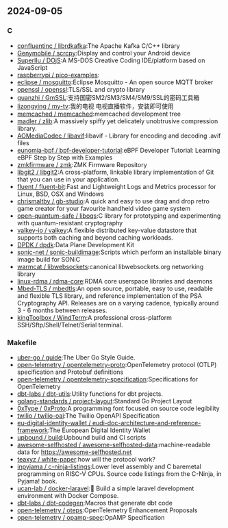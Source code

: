 ## 2024-09-05

### C

* [confluentinc / librdkafka](https://github.com/confluentinc/librdkafka):The Apache Kafka C/C++ library
* [Genymobile / scrcpy](https://github.com/Genymobile/scrcpy):Display and control your Android device
* [SuperIlu / DOjS](https://github.com/SuperIlu/DOjS):A MS-DOS Creative Coding IDE/platform based on JavaScript
* [raspberrypi / pico-examples](https://github.com/raspberrypi/pico-examples):
* [eclipse / mosquitto](https://github.com/eclipse/mosquitto):Eclipse Mosquitto - An open source MQTT broker
* [openssl / openssl](https://github.com/openssl/openssl):TLS/SSL and crypto library
* [guanzhi / GmSSL](https://github.com/guanzhi/GmSSL):支持国密SM2/SM3/SM4/SM9/SSL的密码工具箱
* [lizongying / my-tv](https://github.com/lizongying/my-tv):我的电视 电视直播软件，安装即可使用
* [memcached / memcached](https://github.com/memcached/memcached):memcached development tree
* [madler / zlib](https://github.com/madler/zlib):A massively spiffy yet delicately unobtrusive compression library.
* [AOMediaCodec / libavif](https://github.com/AOMediaCodec/libavif):libavif - Library for encoding and decoding .avif files
* [eunomia-bpf / bpf-developer-tutorial](https://github.com/eunomia-bpf/bpf-developer-tutorial):eBPF Developer Tutorial: Learning eBPF Step by Step with Examples
* [zmkfirmware / zmk](https://github.com/zmkfirmware/zmk):ZMK Firmware Repository
* [libgit2 / libgit2](https://github.com/libgit2/libgit2):A cross-platform, linkable library implementation of Git that you can use in your application.
* [fluent / fluent-bit](https://github.com/fluent/fluent-bit):Fast and Lightweight Logs and Metrics processor for Linux, BSD, OSX and Windows
* [chrismaltby / gb-studio](https://github.com/chrismaltby/gb-studio):A quick and easy to use drag and drop retro game creator for your favourite handheld video game system
* [open-quantum-safe / liboqs](https://github.com/open-quantum-safe/liboqs):C library for prototyping and experimenting with quantum-resistant cryptography
* [valkey-io / valkey](https://github.com/valkey-io/valkey):A flexible distributed key-value datastore that supports both caching and beyond caching workloads.
* [DPDK / dpdk](https://github.com/DPDK/dpdk):Data Plane Development Kit
* [sonic-net / sonic-buildimage](https://github.com/sonic-net/sonic-buildimage):Scripts which perform an installable binary image build for SONiC
* [warmcat / libwebsockets](https://github.com/warmcat/libwebsockets):canonical libwebsockets.org networking library
* [linux-rdma / rdma-core](https://github.com/linux-rdma/rdma-core):RDMA core userspace libraries and daemons
* [Mbed-TLS / mbedtls](https://github.com/Mbed-TLS/mbedtls):An open source, portable, easy to use, readable and flexible TLS library, and reference implementation of the PSA Cryptography API. Releases are on a varying cadence, typically around 3 - 6 months between releases.
* [kingToolbox / WindTerm](https://github.com/kingToolbox/WindTerm):A professional cross-platform SSH/Sftp/Shell/Telnet/Serial terminal.

### Makefile

* [uber-go / guide](https://github.com/uber-go/guide):The Uber Go Style Guide.
* [open-telemetry / opentelemetry-proto](https://github.com/open-telemetry/opentelemetry-proto):OpenTelemetry protocol (OTLP) specification and Protobuf definitions
* [open-telemetry / opentelemetry-specification](https://github.com/open-telemetry/opentelemetry-specification):Specifications for OpenTelemetry
* [dbt-labs / dbt-utils](https://github.com/dbt-labs/dbt-utils):Utility functions for dbt projects.
* [golang-standards / project-layout](https://github.com/golang-standards/project-layout):Standard Go Project Layout
* [0xType / 0xProto](https://github.com/0xType/0xProto):A programming font focused on source code legibility
* [twilio / twilio-oai](https://github.com/twilio/twilio-oai):The Twilio OpenAPI Specification
* [eu-digital-identity-wallet / eudi-doc-architecture-and-reference-framework](https://github.com/eu-digital-identity-wallet/eudi-doc-architecture-and-reference-framework):The European Digital Identity Wallet
* [upbound / build](https://github.com/upbound/build):Upbound build and CI scripts
* [awesome-selfhosted / awesome-selfhosted-data](https://github.com/awesome-selfhosted/awesome-selfhosted-data):machine-readable data for https://awesome-selfhosted.net
* [teaxyz / white-paper](https://github.com/teaxyz/white-paper):how will the protocol work?
* [inpyjama / c-ninja-listings](https://github.com/inpyjama/c-ninja-listings):Lower level assembly and C baremetal programming on RISC-V CPUs. Source code listings from the C-Ninja, in Pyjama! book.
* [ucan-lab / docker-laravel](https://github.com/ucan-lab/docker-laravel):🐳 Build a simple laravel development environment with Docker Compose.
* [dbt-labs / dbt-codegen](https://github.com/dbt-labs/dbt-codegen):Macros that generate dbt code
* [open-telemetry / oteps](https://github.com/open-telemetry/oteps):OpenTelemetry Enhancement Proposals
* [open-telemetry / opamp-spec](https://github.com/open-telemetry/opamp-spec):OpAMP Specification
